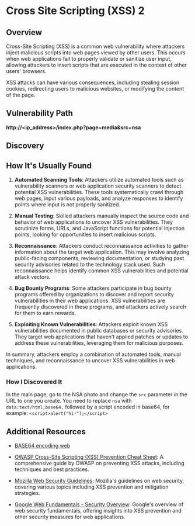 # Cross Site Scripting (XSS) 2

## Overview

Cross-Site Scripting (XSS) is a common web vulnerability where attackers inject malicious scripts into web pages viewed by other users. This occurs when web applications fail to properly validate or sanitize user input, allowing attackers to insert scripts that are executed in the context of other users' browsers.

XSS attacks can have various consequences, including stealing session cookies, redirecting users to malicious websites, or modifying the content of the page.

## Vulnerability Path

**http://<ip_address>/index.php?page=media&src=nsa**

## Discovery

## How It's Usually Found

1. **Automated Scanning Tools**: Attackers utilize automated tools such as vulnerability scanners or web application security scanners to detect potential XSS vulnerabilities. These tools systematically crawl through web pages, input various payloads, and analyze responses to identify points where input is not properly sanitized.

2. **Manual Testing**: Skilled attackers manually inspect the source code and behavior of web applications to uncover XSS vulnerabilities. They scrutinize forms, URLs, and JavaScript functions for potential injection points, looking for opportunities to insert malicious scripts.

3. **Reconnaissance**: Attackers conduct reconnaissance activities to gather information about the target web application. This may involve analyzing public-facing components, reviewing documentation, or studying past security advisories related to the technology stack used. Such reconnaissance helps identify common XSS vulnerabilities and potential attack vectors.

4. **Bug Bounty Programs**: Some attackers participate in bug bounty programs offered by organizations to discover and report security vulnerabilities in their web applications. XSS vulnerabilities are frequently discovered in these programs, and attackers actively search for them to earn rewards.

5. **Exploiting Known Vulnerabilities**: Attackers exploit known XSS vulnerabilities documented in public databases or security advisories. They target web applications that haven't applied patches or updates to address these vulnerabilities, leveraging them for malicious purposes.

In summary, attackers employ a combination of automated tools, manual techniques, and reconnaissance to uncover XSS vulnerabilities in web applications.

### How I Discovered It

In the main page, go to the NSA photo and change the `src` parameter in the URL to one you create. You need to replace `nsa` with `data:text/html;base64,` followed by a script encoded in base64, for example: `<script>alert("hi!");</script>`

## Additional Resources

- [BASE64 encoding web](https://www.base64encode.org/)

- [OWASP Cross-Site Scripting (XSS) Prevention Cheat Sheet](https://cheatsheetseries.owasp.org/cheatsheets/Cross_Site_Scripting_Prevention_Cheat_Sheet.html): A comprehensive guide by OWASP on preventing XSS attacks, including techniques and best practices.

- [Mozilla Web Security Guidelines](https://infosec.mozilla.org/guidelines/web_security): Mozilla's guidelines on web security, covering various topics including XSS prevention and mitigation strategies.

- [Google Web Fundamentals - Security Overview](https://developers.google.com/web/fundamentals/security): Google's overview of web security fundamentals, offering insights into XSS prevention and other security measures for web applications.
